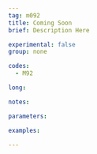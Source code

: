 ```yaml
---
tag: m092
title: Coming Soon
brief: Description Here

experimental: false
group: none

codes:
  - M92

long:

notes:

parameters:

examples:

---
```


